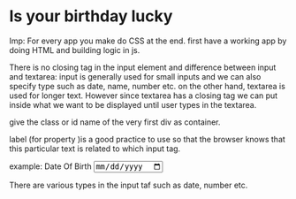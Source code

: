 # Is your birthday lucky
  
Imp: For every app you make do CSS at the end. first have a working app by doing HTML and building logic in js.

There is no closing tag in the input element and 
difference between input and textarea:
input is generally used for small inputs and we can also specify type such as date, name, number etc. on the other hand, textarea is used for longer text. However since textarea has a closing tag we can put inside what we want to be displayed until user types in the textarea.

give the class or id name of the very first div as container.

label (for property )is a good practice to use so that the browser knows that this particular text is related to which input tag.

example:
<label for="date-of-birth">Date Of Birth</label>
<input type = "date" class = ".date-of-birth">

There are various types in the input taf such as date, number etc.